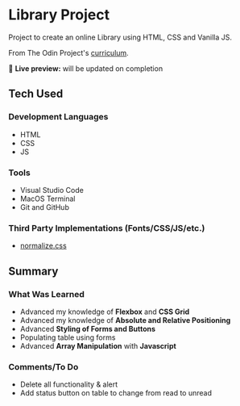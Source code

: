 # Library Project

Project to create an online Library using HTML, CSS and Vanilla JS.

From The Odin Project's [curriculum](https://www.theodinproject.com/lessons/node-path-javascript-library).

🔗 **Live preview:** will be updated on completion

## Tech Used 

### Development Languages

* HTML
* CSS
* JS

### Tools

* Visual Studio Code
* MacOS Terminal
* Git and GitHub

### Third Party Implementations (Fonts/CSS/JS/etc.)

* [normalize.css](https://necolas.github.io/normalize.css/)

## Summary

### What Was Learned

* Advanced my knowledge of **Flexbox** and **CSS Grid**
* Advanced my knowledge of **Absolute and Relative Positioning**
* Advanced **Styling of Forms and Buttons**
* Populating table using forms
* Advanced **Array Manipulation** with **Javascript**

### Comments/To Do

* Delete all functionality & alert
* Add status button on table to change from read to unread
